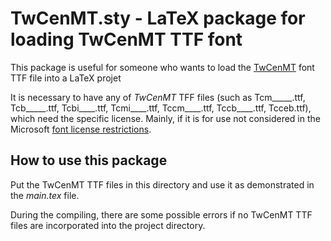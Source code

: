 # TwCenMT.sty - LaTeX package for loading TwCenMT TTF font

This package is useful for someone who wants to load the [TwCenMT](https://learn.microsoft.com/en-us/typography/font-list/tw-cen-mt) font TTF file into a LaTeX projet

It is necessary to have any of _TwCenMT_ TFF files (such as Tcm_____.ttf, Tcb_____.ttf, Tcbi____.ttf, Tcmi____.ttf, Tccm____.ttf, Tccb____.ttf, Tcceb.ttf), which need the specific license. Mainly, if it is for use not considered in the Microsoft [font license restrictions](https://support.microsoft.com/en-us/office/about-font-license-restrictions-6be9f366-e722-4751-90a8-165e9c37e985).

## How to use this package

Put the TwCenMT TTF files in this directory and use it as demonstrated in the _main.tex_ file.

During the compiling, there are some possible errors if no TwCenMT TTF files are incorporated into the project directory.
